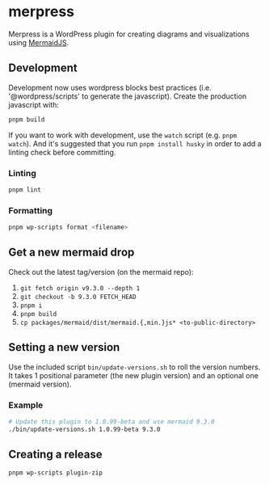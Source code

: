 # merpress

Merpress is a WordPress plugin for creating diagrams and visualizations using
[MermaidJS](https://mermaid.js.org).

## Development

Development now uses wordpress blocks best practices (i.e. '@wordpress/scripts'
to generate the javascript).  Create the production javascript with:

```sh
pnpm build
```

If you want to work with development, use the `watch` script (e.g. `pnpm
watch`). And it's suggested that you run `pnpm install husky` in order to add a
linting check before committing.

### Linting

```sh
pnpm lint
```

### Formatting

```sh
pnpm wp-scripts format <filename>
```

## Get a new mermaid drop

Check out the latest tag/version (on the mermaid repo):

   1. `git fetch origin v9.3.0 --depth 1`
   2. `git checkout -b 9.3.0 FETCH_HEAD`
   3. `pnpm i`
   4. `pnpm build`
   5. `cp packages/mermaid/dist/mermaid.{,min.}js* <to-public-directory>`

## Setting a new version

Use the included script `bin/update-versions.sh` to roll the version numbers. It
takes 1 positional parameter (the new plugin version) and an optional one
(mermaid version).

### Example

```sh
# Update this plugin to 1.0.99-beta and use mermaid 9.3.0
./bin/update-versions.sh 1.0.99-beta 9.3.0
```

## Creating a release

```sh
pnpm wp-scripts plugin-zip
```
